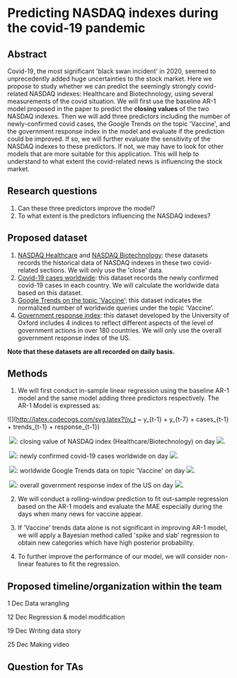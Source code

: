 # Predicting NASDAQ indexes during the covid-19 pandemic

## Abstract

Covid-19, the most significant 'black swan incident' in 2020, seemed to unprecedently added huge uncertainties to the stock market. Here we propose to study whether we can predict the seemingly strongly covid-related NASDAQ indexes: Healthcare and Biotechnology, using several measurements of the covid situation. We will first use the baseline AR-1 model proposed in the paper to predict the **closing values** of the two NASDAQ indexes. Then we will add three predictors including the number of newly-confirmed covid cases, the Google Trends on the topic 'Vaccine', and the government response index in the model and evaluate if the prediction could be improved. If so, we will further evaluate the sensitivity of the NASDAQ indexes to these predictors. If not, we may have to look for other models that are more suitable for this application. This will help to understand to what extent the covid-related news is influencing the stock market.

## Research questions

1. Can these three predictors improve the model?
2. To what extent is the predictors influencing the NASDAQ indexes?

## Proposed dataset

1. [NASDAQ Healthcare](https://finance.yahoo.com/quote/^IXHC/history?p=^IXHC) and [NASDAQ Biotechnology](https://finance.yahoo.com/quote/^NBI/history?p=^NBI): these datasets records the historical data of NASDAQ indexes in these two covid-related sections. We will only use the 'close' data.
2. [Covid-19 cases worldwide](https://data.europa.eu/euodp/en/data/dataset/covid-19-coronavirus-data/resource/260bbbde-2316-40eb-aec3-7cd7bfc2f590): this dataset records the newly confirmed covid-19 cases in each country. We will calculate the worldwide data based on this dataset.
3. [Google Trends on the topic 'Vaccine’](https://trends.google.com/trends/explore?q=%2Fm%2F07__7&geo=US): this dataset indicates the normalized number of worldwide queries under the topic 'Vaccine’.
4. [Government response index](#data): this dataset developed by the University of Oxford includes 4 indices to reflect different aspects of the level of government actions in over 180 countries. We will only use the overall government response index of the US.

**Note that these datasets are all recorded on daily basis.**

## Methods

1. We will first conduct in-sample linear regression using the baseline AR-1 model  and the same model adding three predictors respectively. The AR-1 Model is expressed as: 

![](http://latex.codecogs.com/svg.latex?\\y_t ~ y_{t-1} + y_{t-7} + cases_{t-1} + trends_{t-1} + response_{t-1})

​		![](http://latex.codecogs.com/svg.latex?\\y_t): closing value of NASDAQ index (Healthcare/Biotechnology) on day ![](http://latex.codecogs.com/svg.latex?\\t).

​		![](http://latex.codecogs.com/svg.latex?\\case_t): newly confirmed covid-19 cases worldwide on day ![](http://latex.codecogs.com/svg.latex?\\t).

​		![](http://latex.codecogs.com/svg.latex?\\trends_t): worldwide Google Trends data on topic 'Vaccine' on day ![](http://latex.codecogs.com/svg.latex?\\t).

​		![](http://latex.codecogs.com/svg.latex?\\response_t): overall government response index of the US on day ![](http://latex.codecogs.com/svg.latex?\\t).

2. We will conduct a rolling-window prediction to fit out-sample regression based on the AR-1 models and evaluate the MAE especially during the days when many news for vaccine appear. 

3. If 'Vaccine' trends data alone is not significant in improving AR-1 model, we will apply a Bayesian method called 'spike and slab' regression to obtain new categories which have high posterior probability.

4. To further improve the performance of our model, we will consider non-linear features to fit the regression.

## Proposed timeline/organization within the team

1 Dec	  Data wrangling

12 Dec	Regression & model modification

19 Dec	Writing data story

25 Dec	Making video

## Question for TAs

 